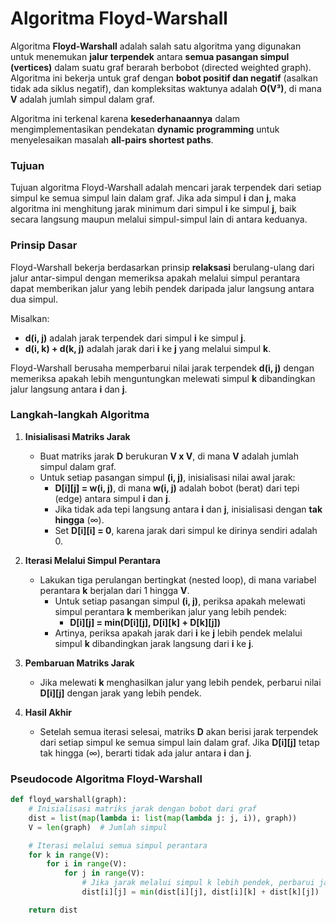 # Algoritma **Floyd-Warshall**

Algoritma **Floyd-Warshall** adalah salah satu algoritma yang digunakan untuk menemukan **jalur terpendek** antara **semua pasangan simpul (vertices)** dalam suatu graf berarah berbobot (directed weighted graph). Algoritma ini bekerja untuk graf dengan **bobot positif dan negatif** (asalkan tidak ada siklus negatif), dan kompleksitas waktunya adalah **O(V³)**, di mana **V** adalah jumlah simpul dalam graf.

Algoritma ini terkenal karena **kesederhanaannya** dalam mengimplementasikan pendekatan **dynamic programming** untuk menyelesaikan masalah **all-pairs shortest paths**.

### **Tujuan**

Tujuan algoritma Floyd-Warshall adalah mencari jarak terpendek dari setiap simpul ke semua simpul lain dalam graf. Jika ada simpul **i** dan **j**, maka algoritma ini menghitung jarak minimum dari simpul **i** ke simpul **j**, baik secara langsung maupun melalui simpul-simpul lain di antara keduanya.

### **Prinsip Dasar**

Floyd-Warshall bekerja berdasarkan prinsip **relaksasi** berulang-ulang dari jalur antar-simpul dengan memeriksa apakah melalui simpul perantara dapat memberikan jalur yang lebih pendek daripada jalur langsung antara dua simpul.

Misalkan:
- **d(i, j)** adalah jarak terpendek dari simpul **i** ke simpul **j**.
- **d(i, k) + d(k, j)** adalah jarak dari **i** ke **j** yang melalui simpul **k**.

Floyd-Warshall berusaha memperbarui nilai jarak terpendek **d(i, j)** dengan memeriksa apakah lebih menguntungkan melewati simpul **k** dibandingkan jalur langsung antara **i** dan **j**.

### **Langkah-langkah Algoritma**

1. **Inisialisasi Matriks Jarak**
   - Buat matriks jarak **D** berukuran **V x V**, di mana **V** adalah jumlah simpul dalam graf.
   - Untuk setiap pasangan simpul **(i, j)**, inisialisasi nilai awal jarak:
     - **D[i][j] = w(i, j)**, di mana **w(i, j)** adalah bobot (berat) dari tepi (edge) antara simpul **i** dan **j**.
     - Jika tidak ada tepi langsung antara **i** dan **j**, inisialisasi dengan **tak hingga** (∞).
     - Set **D[i][i] = 0**, karena jarak dari simpul ke dirinya sendiri adalah 0.

2. **Iterasi Melalui Simpul Perantara**
   - Lakukan tiga perulangan bertingkat (nested loop), di mana variabel perantara **k** berjalan dari 1 hingga **V**.
     - Untuk setiap pasangan simpul **(i, j)**, periksa apakah melewati simpul perantara **k** memberikan jalur yang lebih pendek:
       - **D[i][j] = min(D[i][j], D[i][k] + D[k][j])**
     - Artinya, periksa apakah jarak dari **i** ke **j** lebih pendek melalui simpul **k** dibandingkan jarak langsung dari **i** ke **j**.

3. **Pembaruan Matriks Jarak**
   - Jika melewati **k** menghasilkan jalur yang lebih pendek, perbarui nilai **D[i][j]** dengan jarak yang lebih pendek.

4. **Hasil Akhir**
   - Setelah semua iterasi selesai, matriks **D** akan berisi jarak terpendek dari setiap simpul ke semua simpul lain dalam graf. Jika **D[i][j]** tetap tak hingga (∞), berarti tidak ada jalur antara **i** dan **j**.

### **Pseudocode Algoritma Floyd-Warshall**

```python
def floyd_warshall(graph):
    # Inisialisasi matriks jarak dengan bobot dari graf
    dist = list(map(lambda i: list(map(lambda j: j, i)), graph))
    V = len(graph)  # Jumlah simpul

    # Iterasi melalui semua simpul perantara
    for k in range(V):
        for i in range(V):
            for j in range(V):
                # Jika jarak melalui simpul k lebih pendek, perbarui jarak
                dist[i][j] = min(dist[i][j], dist[i][k] + dist[k][j])

    return dist
